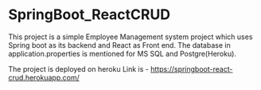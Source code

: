 # SpringBoot_ReactCRUD

This project is a simple Employee Management system project which uses Spring boot as its backend and React as Front end.
The database in application.properties is mentioned for MS SQL and Postgre(Heroku).

The project is deployed on heroku 
Link is - https://springboot-react-crud.herokuapp.com/

